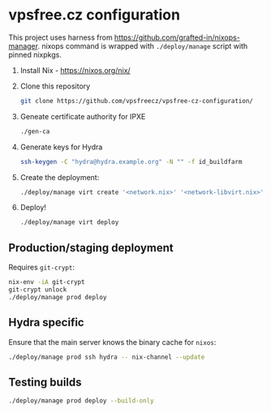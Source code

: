 vpsfree.cz configuration
========================

This project uses harness from https://github.com/grafted-in/nixops-manager.
nixops command is wrapped with `./deploy/manage` script with pinned nixpkgs.


1. Install Nix - https://nixos.org/nix/

2. Clone this repository

    ~~~~~ bash
    git clone https://github.com/vpsfreecz/vpsfree-cz-configuration/
    ~~~~~

3. Geneate certificate authority for IPXE

    ~~~~~ bash
    ./gen-ca
    ~~~~~

4. Generate keys for Hydra

    ~~~~~ bash
    ssh-keygen -C "hydra@hydra.example.org" -N "" -f id_buildfarm
    ~~~~~

5. Create the deployment:

    ~~~~~ bash
    ./deploy/manage virt create '<network.nix>' '<network-libvirt.nix>'
    ~~~~~

6. Deploy!

    ~~~~~ bash
    ./deploy/manage virt deploy
    ~~~~~

Production/staging deployment
-----------------------------

Requires `git-crypt`:

```bash
nix-env -iA git-crypt
git-crypt unlock
./deploy/manage prod deploy
```

Hydra specific
--------------

Ensure that the main server knows the binary cache for `nixos`:

```bash
./deploy/manage prod ssh hydra -- nix-channel --update
```

Testing builds
--------------

```bash
./deploy/manage prod deploy --build-only
```

